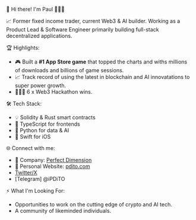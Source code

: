 👋 Hi there! I'm Paul 👨🏻‍💻

📈 Former fixed income trader, current Web3 & AI builder. Working as a Product Lead & Software Engineer primarily building full-stack decentralized applications.

🏆 Highlights:
- 🎮 Built a **#1 App Store game** that topped the charts and withs millions of downloads and billions of game sessions.
- 📈 Track record of using the latest in blockchain and AI innovatations to super power growth.
- 👨🏻‍💻 6 x Web3 Hackathon wins.

🛠️ Tech Stack:
- 💡 Solidity & Rust smart contracts
- 🔩 TypeScript for frontends
- 🐍 Python for data & AI
- 📱 Swift for iOS

🌐 Connect with me:
- 🏢 Company: [Perfect Dimension](https://perfectdimension.com)
- 📄 Personal Website: [pdito.com](https://pdito.com)
- [Twitter/X](https://twitter.com/pdito)
- [Telegram] @iPDiTO

⚡ What I'm Looking For:
- Opportunities to work on the cutting edge of crypto and AI tech.
- A community of likeminded individuals.
